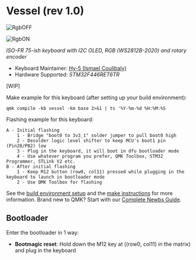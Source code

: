 # Vessel (rev 1.0)

![RgbOFF](https://i.imgur.com/sOulPB4.jpg)

![RgbON](https://i.imgur.com/NzUIEAL.jpg)

*ISO-FR 75-ish keyboard with I2C OLED, RGB (WS2812B-2020) and rotary encoder*

* Keyboard Maintainer: [Hy-5 (Ismael Coulibaly)](https://github.com/Hy-5)
* Hardware Supported: *STM32F446RET6TR*


[WIP]

Make example for this keyboard (after setting up your build environment):

    qmk compile -kb vessel -km base 2>&1 | ts '%Y-%m-%d %H:%M:%S

Flashing example for this keyboard:

    A - Initial flashing
        1 - Bridge "boot0 to 3v3_1" solder jumper to pull boot0 high
        2 - Desolder logic level shifter to keep MCU's boot1 pin (Pin28/PB2) low
        3 - Plug in the keyboard, it will boot in dfu bootloader mode
        4 - Use whatever program you prefer, QMK Toolbox, STM32 Programmer, STLink V2 etc.
    B - After initial flashing
        1 - Keep M12 button (row0, col11) pressed while plugging in the keyboard to launch in bootloader mode
        2 - Use QMK Toolbox for flashing

See the [build environment setup](https://docs.qmk.fm/#/getting_started_build_tools) and the [make instructions](https://docs.qmk.fm/#/getting_started_make_guide) for more information. Brand new to QMK? Start with our [Complete Newbs Guide](https://docs.qmk.fm/#/newbs).

## Bootloader

Enter the bootloader in 1 way:

* **Bootmagic reset**: Hold down the M12 key at ((row0, col11) in the matrix) and plug in the keyboard